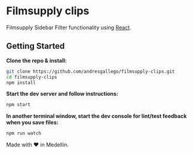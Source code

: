 # Filmsupply clips

Filmsupply Sidebar Filter functionality using [React](https://facebook.github.io/react/).

## Getting Started

**Clone the repo & install:**

```sh
git clone https://github.com/andresgallego/filmsupply-clips.git
cd filmsupply-clips
npm install
```

**Start the dev server and follow instructions:**

```sh
npm start
```

**In another terminal window, start the dev console for lint/test feedback when you save files:**

```sh
npm run watch
```
Made with ❤ in Medellín.
